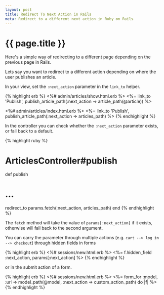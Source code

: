 ```yaml
---
layout: post
title: Redirect To Next Action in Rails
meta: Redirect to a different next action in Ruby on Rails
---
```


# {{ page.title }}

Here's a simple way of redirecting to a different page depending on the previous page in Rails.

Lets say you want to redirect to a different action depending on where the user publishes an article.

In your view, set the `:next_action` parameter in the `link_to` helper.

{% highlight erb %}
<%# admin/articles/show.html.erb %>
<%= link_to 'Publish', publish_article_path(:next_action => article_path(@article)) %>

<%# admin/articles/index.html.erb %>
<%= link_to 'Publish', publish_article_path(:next_action => articles_path) %>
{% endhighlight %}

In the controller you can check whether the `:next_action` parameter exists, or fall back to a default.

{% highlight ruby %}
# ArticlesController#publish
def publish
  # ...
  redirect_to params.fetch(:next_action, articles_path)
end
{% endhighlight %}

The `fetch` method will take the value of `params[:next_action]` if it exists, otherwise will fall back to the second argument.

You can carry the parameter through multiple actions (e.g. `cart --> log in --> checkout`) through hidden fields in forms

{% highlight erb %}
<%# sessions/new.html.erb %>
<%= f.hidden_field :next_action, params[:next_action] %>
{% endhighlight %}

or in the submit action of a form.

{% highlight erb %}
<%# sessions/new.html.erb %>
<%= form_for :model, :url => model_path(@model, :next_action => custom_action_path) do |f| %>
{% endhighlight %}
